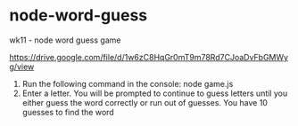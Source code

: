 # node-word-guess
wk11 - node word guess game

<!-- Link to video showing it working correctly -->
https://drive.google.com/file/d/1w6zC8HqGr0mT9m78Rd7CJoaDvFbGMWyg/view

<!-- Instructions -->
1. Run the following command in the console: node game.js
2. Enter a letter. You will be prompted to continue to guess letters until you either guess the word correctly or run out of guesses. You have 10 guesses to find the word